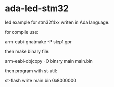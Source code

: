 # ada-led-stm32
led example for stm32f4xx writen in Ada language.

for compile use:

arm-eabi-gnatmake -P step1.gpr

then make binary file:

arm-eabi-objcopy -O binary main main.bin

then program with st-util:

st-flash write main.bin 0x8000000
